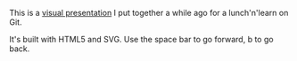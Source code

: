 This is a [visual presentation](http://patrickmcelhaney.com/git-visual-introduction/) I put together a while ago for a lunch'n'learn on Git.

It's built with HTML5 and SVG. Use the space bar to go forward, <kdb>b</kbd> to go back.

